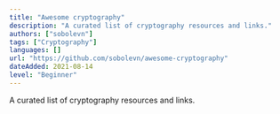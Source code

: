 ```yaml
---
title: "Awesome cryptography"
description: "A curated list of cryptography resources and links."
authors: ["sobolevn"]
tags: ["Cryptography"]
languages: []
url: "https://github.com/sobolevn/awesome-cryptography"
dateAdded: 2021-08-14
level: "Beginner"
---
```


A curated list of cryptography resources and links.